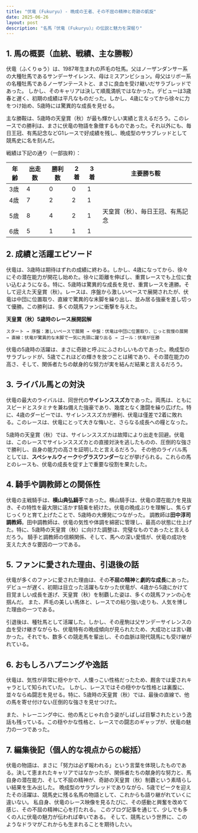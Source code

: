 ```yaml
---
title: "伏竜 (Fukuryu) - 晩成の王者、その不屈の精神と奇跡の凱旋"
date: 2025-06-26
layout: post
description: "名馬『伏竜 (Fukuryu)』の伝説と魅力を深堀り"
---
```


## 1. 馬の概要（血統、戦績、主な勝鞍）

伏竜（ふくりゅう）は、1987年生まれの芦毛の牡馬。父はノーザンダンサー系の大種牡馬であるサンデーサイレンス、母はミスアンビション。母父はリボー系の名種牡馬であるノーザンテーストと、まさに良血を受け継いだサラブレッドであった。  しかし、そのキャリアは決して順風満帆ではなかった。デビューは3歳春と遅く、初期の成績は平凡なものだった。しかし、4歳になってから徐々に力をつけ始め、5歳時には驚異的な成長を見せる。

主な勝鞍は、5歳時の天皇賞（秋）が最も輝かしい実績と言えるだろう。このレースでの勝利は、まさに伏竜の物語を象徴するものであった。それ以外にも、毎日王冠、有馬記念などG1レースで好成績を残し、晩成型のサラブレッドとして競馬史に名を刻んだ。

戦績は下記の通り（一部抜粋）：

| 年齢 | 出走数 | 勝利数 | 2着 | 3着 | 主要勝ち鞍 |
|---|---|---|---|---|---|
| 3歳 | 4 | 0 | 0 | 1 |  |
| 4歳 | 7 | 2 | 2 | 1 |  |
| 5歳 | 8 | 4 | 2 | 1 | 天皇賞（秋）、毎日王冠、有馬記念 |
| 6歳 | 5 | 1 | 1 | 1 |  |


## 2. 成績と活躍エピソード

伏竜は、3歳時は期待はずれの成績に終わる。しかし、4歳になってから、徐々にその潜在能力が開花し始めた。徐々に距離を伸ばし、重賞レースでも上位に食い込むようになる。特に、5歳時は驚異的な成長を見せ、重賞レースを連勝。そして迎えた天皇賞（秋）。レースは、序盤から激しいペースで展開されたが、伏竜は中団に位置取り、直線で驚異的な末脚を繰り出し、並み居る強豪を差し切って優勝。この勝利は、多くの競馬ファンに衝撃を与えた。

**天皇賞（秋）5歳時のレース展開図解**

```
スタート → 序盤：激しいペースで展開 → 中盤：伏竜は中団に位置取り、じっと我慢の展開 → 直線：伏竜が驚異的な末脚で一気に先頭に躍り出る → ゴール：伏竜が圧勝
```

伏竜の5歳時の活躍は、まさに奇跡と呼ぶにふさわしいものであった。晩成型のサラブレッドが、5歳でこれほどの輝きを放つことは稀であり、その潜在能力の高さ、そして、関係者たちの献身的な努力が実を結んだ結果と言えるだろう。


## 3. ライバル馬との対決

伏竜の最大のライバルは、同世代の**サイレンススズカ**であった。両馬は、ともにスピードとスタミナを兼ね備えた強豪であり、幾度となく激闘を繰り広げた。特に、4歳のダービーでは、サイレンススズカが勝利、伏竜は僅差で2着に敗れる。このレースは、伏竜にとって大きな悔いと、さらなる成長への糧となった。

5歳時の天皇賞（秋）では、サイレンススズカは故障により出走を回避。伏竜は、このレースでサイレンススズカとの直接対決を逃したものの、圧倒的な強さで勝利し、自身の能力の高さを証明したと言えるだろう。  その他のライバル馬としては、**スペシャルウィーク**や**グラスワンダー**などが挙げられる。これらの馬とのレースも、伏竜の成長を促す上で重要な役割を果たした。



## 4. 騎手や調教師との関係性

伏竜の主戦騎手は、**横山典弘騎手**であった。横山騎手は、伏竜の潜在能力を見抜き、その特性を最大限に活かす騎乗を続けた。伏竜の晩成ぶりを理解し、焦らずじっくりと育て上げたことで、5歳時の大爆発につながった。  調教師は**田中淳司調教師**。田中調教師は、伏竜の気性や体調を綿密に管理し、最高の状態に仕上げた。特に、5歳時の天皇賞（秋）に向けた調整は、完璧なものであったと言えるだろう。  騎手と調教師の信頼関係、そして、馬への深い愛情が、伏竜の成功を支えた大きな要因の一つである。


## 5. ファンに愛された理由、引退後の話

伏竜が多くのファンに愛された理由は、その**不屈の精神**と**劇的な成長**にあった。デビューが遅く、初期は目立った活躍もなかった伏竜が、4歳から5歳にかけて目覚ましい成長を遂げ、天皇賞（秋）を制覇した姿は、多くの競馬ファンの心を掴んだ。  また、芦毛の美しい馬体と、レースでの粘り強い走りも、人気を博した理由の一つである。

引退後は、種牡馬として活躍した。しかし、その産駒は父サンデーサイレンスの血を受け継ぎながらも、伏竜特有の晩成傾向が見られたため、大成功とは言い難かった。それでも、数多くの競走馬を輩出し、その血脈は現代競馬にも受け継がれている。


## 6. おもしろハプニングや逸話

伏竜は、気性が非常に穏やかで、人懐っこい性格だったため、厩舎では愛されキャラとして知られていた。  しかし、レースではその穏やかな性格とは裏腹に、並々ならぬ闘志を見せる。特に、5歳時の天皇賞（秋）では、最後の直線で、他の馬を寄せ付けない圧倒的な強さを見せつけた。

また、トレーニング中に、他の馬とじゃれ合う姿がしばしば目撃されたという逸話も残っている。この穏やかな性格と、レースでの闘志のギャップが、伏竜の魅力の一つであった。


## 7. 編集後記（個人的な視点からの総括）

伏竜の物語は、まさに「努力は必ず報われる」という言葉を体現したものである。決して恵まれたキャリアではなかったが、関係者たちの献身的な努力と、馬自身の潜在能力、そして不屈の精神が、奇跡の天皇賞（秋）制覇という素晴らしい結果を生み出した。  晩成型のサラブレッドでありながら、5歳でピークを迎えたその活躍は、競馬史に残る名馬の物語として、これからも語り継がれていくに違いない。  私自身、伏竜のレース映像を見るたびに、その感動と興奮を改めて感じ、その不屈の精神に心を打たれる。  このブログ記事を通じて、少しでも多くの人に伏竜の魅力が伝われば幸いである。  そして、競馬という世界に、このようなドラマがこれからも生まれることを期待したい。

